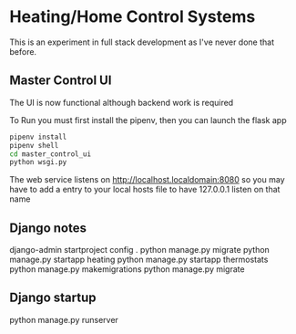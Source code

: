 # Heating/Home Control Systems

This is an experiment in full stack development as I've never done that before.

## Master Control UI

The UI is now functional although backend work is required

To Run you must first install the pipenv, then you can launch the flask app

``` bash
pipenv install
pipenv shell
cd master_control_ui
python wsgi.py
```

The web service listens on <http://localhost.localdomain:8080> so you may have to add a entry to your local hosts file to have 127.0.0.1 listen on that name

## Django notes

django-admin startproject config .
python manage.py migrate
python manage.py startapp heating
python manage.py startapp thermostats
python manage.py makemigrations
python manage.py migrate

## Django startup

python manage.py runserver
